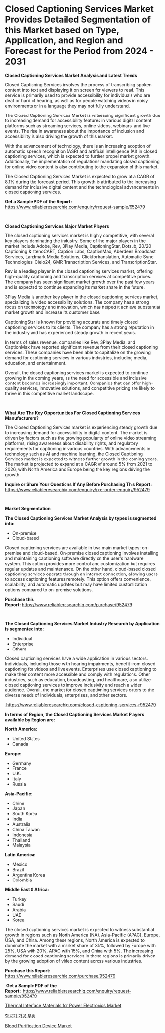 <p><h1>Closed Captioning Services Market Provides Detailed Segmentation of this Market based on Type, Application, and Region and Forecast for the Period from 2024 - 2031</h1></p><p><strong>Closed Captioning Services Market Analysis and Latest Trends</strong></p>
<p><p>Closed Captioning Services involves the process of transcribing spoken content into text and displaying it on screen for viewers to read. This service is primarily used to provide accessibility for individuals who are deaf or hard of hearing, as well as for people watching videos in noisy environments or in a language they may not fully understand.</p><p>The Closed Captioning Services Market is witnessing significant growth due to increasing demand for accessibility features in various digital content platforms such as streaming services, online videos, webinars, and live events. The rise in awareness about the importance of inclusion and accessibility is also driving the growth of this market.</p><p>With the advancement of technology, there is an increasing adoption of automatic speech recognition (ASR) and artificial intelligence (AI) in closed captioning services, which is expected to further propel market growth. Additionally, the implementation of regulations mandating closed captioning for online video content is also contributing to the expansion of this market.</p><p>The Closed Captioning Services Market is expected to grow at a CAGR of 8.1% during the forecast period. This growth is attributed to the increasing demand for inclusive digital content and the technological advancements in closed captioning services.</p></p>
<p><strong>Get a Sample PDF of the Report:&nbsp;</strong> <a href="https://www.reliableresearchiq.com/enquiry/request-sample/952479">https://www.reliableresearchiq.com/enquiry/request-sample/952479</a></p>
<p>&nbsp;</p>
<p><strong>Closed Captioning Services Major Market Players</strong></p>
<p><p>The closed captioning services market is highly competitive, with several key players dominating the industry. Some of the major players in the market include Adobe, Rev, 3Play Media, CaptioningStar, Dotsub, 20/20 Captioning & stenoCART, Caption Labs, CaptionMax, Aberdeen Broadcast Services, Landmark Media Solutions, Clickfortranslation, Automatic Sync Technologies, Cielo24, GMR Transcription Services, and TranscriptionStar.</p><p>Rev is a leading player in the closed captioning services market, offering high-quality captioning and transcription services at competitive prices. The company has seen significant market growth over the past few years and is expected to continue expanding its market share in the future. </p><p>3Play Media is another key player in the closed captioning services market, specializing in video accessibility solutions. The company has a strong focus on technology and innovation, which has helped it achieve substantial market growth and increase its customer base. </p><p>CaptioningStar is known for providing accurate and timely closed captioning services to its clients. The company has a strong reputation in the industry and has experienced steady growth in recent years. </p><p>In terms of sales revenue, companies like Rev, 3Play Media, and CaptionMax have reported significant revenue from their closed captioning services. These companies have been able to capitalize on the growing demand for captioning services in various industries, including media, education, and entertainment.</p><p>Overall, the closed captioning services market is expected to continue growing in the coming years, as the need for accessible and inclusive content becomes increasingly important. Companies that can offer high-quality services, innovative solutions, and competitive pricing are likely to thrive in this competitive market landscape.</p></p>
<p>&nbsp;</p>
<p><strong>What Are The Key Opportunities For Closed Captioning Services Manufacturers?</strong></p>
<p><p>The Closed Captioning Services market is experiencing steady growth due to increasing demand for accessibility in digital content. The market is driven by factors such as the growing popularity of online video streaming platforms, rising awareness about disability rights, and regulatory requirements for captioning in various countries. With advancements in technology such as AI and machine learning, the Closed Captioning Services market is expected to witness further growth in the coming years. The market is projected to expand at a CAGR of around 5% from 2021 to 2026, with North America and Europe being the key regions driving the growth.</p></p>
<p><strong>Inquire or Share Your Questions If Any Before Purchasing This Report:</strong> <a href="https://www.reliableresearchiq.com/enquiry/pre-order-enquiry/952479">https://www.reliableresearchiq.com/enquiry/pre-order-enquiry/952479</a></p>
<p>&nbsp;</p>
<p><strong>Market Segmentation</strong></p>
<p><strong>The Closed Captioning Services Market Analysis by types is segmented into:</strong></p>
<p><ul><li>On-premise</li><li>Cloud-based</li></ul></p>
<p><p>Closed captioning services are available in two main market types: on-premise and cloud-based. On-premise closed captioning involves installing and maintaining captioning software directly on the user's hardware system. This option provides more control and customization but requires regular updates and maintenance. On the other hand, cloud-based closed captioning services operate through an internet connection, allowing users to access captioning features remotely. This option offers convenience, scalability, and automatic updates but may have limited customization options compared to on-premise solutions.</p></p>
<p><strong>Purchase this Report:&nbsp;</strong><a href="https://www.reliableresearchiq.com/purchase/952479">https://www.reliableresearchiq.com/purchase/952479</a></p>
<p>&nbsp;</p>
<p><strong>The Closed Captioning Services Market Industry Research by Application is segmented into:</strong></p>
<p><ul><li>Individual</li><li>Enterprise</li><li>Others</li></ul></p>
<p><p>Closed captioning services have a wide application in various sectors. Individuals, including those with hearing impairments, benefit from closed captioning for videos and live events. Enterprises use closed captioning to make their content more accessible and comply with regulations. Other industries, such as education, broadcasting, and healthcare, also utilize closed captioning services to improve inclusivity and reach a wider audience. Overall, the market for closed captioning services caters to the diverse needs of individuals, enterprises, and other sectors.</p></p>
<p><a href="https://www.reliableresearchiq.com/closed-captioning-services-r952479">&nbsp;https://www.reliableresearchiq.com/closed-captioning-services-r952479</a></p>
<p><strong>In terms of Region, the Closed Captioning Services Market Players available by Region are:</strong></p>
<p>
    <p> <strong> North America: </strong>
        <ul>
            <li>United States</li>
            <li>Canada</li>
        </ul>
        </p> 
    <p> <strong> Europe: </strong>
        <ul>
            <li>Germany</li>
            <li>France</li>
            <li>U.K.</li>
            <li>Italy</li>
            <li>Russia</li>
        </ul>
        </p> 
    <p> <strong> Asia-Pacific: </strong>
        <ul>
            <li>China</li>
            <li>Japan</li>
            <li>South Korea</li>
            <li>India</li>
            <li>Australia</li>
            <li>China Taiwan</li>
            <li>Indonesia</li>
            <li>Thailand</li>
            <li>Malaysia</li>
        </ul>
        </p> 
    <p> <strong> Latin America: </strong>
        <ul>
            <li>Mexico</li>
            <li>Brazil</li>
            <li>Argentina Korea</li>
            <li>Colombia</li>
        </ul>
        </p> 
    <p> <strong> Middle East & Africa: </strong>
        <ul>
            <li>Turkey</li>
            <li>Saudi</li>
            <li>Arabia</li>
            <li>UAE</li>
            <li>Korea</li>
        </ul>
    </p>
    </p>
<p><p>The closed captioning services market is expected to witness substantial growth in regions such as North America (NA), Asia-Pacific (APAC), Europe, USA, and China. Among these regions, North America is expected to dominate the market with a market share of 35%, followed by Europe with 25%, USA with 20%, APAC with 15%, and China with 5%. The increasing demand for closed captioning services in these regions is primarily driven by the growing adoption of video content across various industries.</p></p>
<p><strong>Purchase this Report: </strong><a href="https://www.reliableresearchiq.com/purchase/952479">https://www.reliableresearchiq.com/purchase/952479</a></p>
<p>&nbsp;<strong>Get a Sample PDF of the Report:&nbsp;&nbsp;</strong><a href="https://www.reliableresearchiq.com/enquiry/request-sample/952479">https://www.reliableresearchiq.com/enquiry/request-sample/952479</a></p>
<p><strong></strong></p>
<p><p><a href="https://www.linkedin.com/pulse/thermal-interface-materials-power-electronics-market-size-share-ldwbe?trackingId=G4nacgWRSU6bF7PQCCAPpA%3D%3D">Thermal Interface Materials for Power Electronics Market</a></p><p><a href="https://github.com/vss5505pa7z1p/Market-Research-Report-List-3/blob/main/664741581551.md">항공기 가공 부품</a></p><p><a href="https://www.linkedin.com/pulse/blood-purification-device-industry-analysis-report-its-sdbmc?trackingId=MtI9LRwbTNaM9GqKxDT1fw%3D%3D">Blood Purification Device Market</a></p></p>